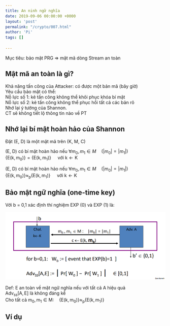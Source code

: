 ```yaml
---
title: An ninh ngữ nghĩa
date: 2019-09-06 00:00:00 +0000
layout: 'post'
permalink: "/crypto/007.html"
author: 'Pi'
tags: []

---
```


Mục tiêu: bảo mật PRG ⇒ mật mã dòng Stream an toàn

## Mật mã an toàn là gì?

Khả năng tấn công của Attacker: có được một bản mã (bây giờ)<br/>
Yêu cầu bảo mật có thể:<br/>
Nỗ lực số 1: kẻ tấn công không thể khôi phục khóa bí mật<br/>
Nỗ lực số 2: kẻ ​​tấn công không thể phục hồi tất cả các bản rõ<br/>
Nhớ lại ý tưởng của Shannon.<br/>
CT sẽ không tiết lộ thông tin nào về PT

## Nhớ lại bí mật hoàn hảo của Shannon

Đặt (E, D) là một mật mã trên (K, M, C)<br/>

(E, D) có bí mật hoàn hảo nếu $\forall m_{0}, m_{1} \in M \quad\left(\left|m_{0}\right|=\left|m_{1}\right|\right)$ <br/>
$\left\{\mathrm{E}\left(\mathrm{k}, \mathrm{m}_{0}\right)\right\}=\left\{\mathrm{E}\left(\mathrm{k}, \mathrm{m}_{1}\right)\right\} \quad$ với $\mathrm{k} \leftarrow \mathrm{K}$<br/>

(E, D) có bí mật hoàn hảo nếu $\forall m_{0}, m_{1} \in M \quad\left(\left|m_{0}\right|=\left|m_{1}\right|\right)$ <br/>
$\left\{\mathrm{E}\left(\mathrm{k}, \mathrm{m}_{0}\right)\right\} \approx_{\mathrm{p}}\left\{\mathrm{E}\left(\mathrm{k}, \mathrm{m}_{1}\right)\right\} \quad$ với $\mathrm{k} \leftarrow \mathrm{K}$

## Bảo mật ngữ nghĩa (one-time key)

Với b = 0,1 xác định thí nghiệm EXP (0) và EXP (1) là:

<img src="https://raw.githubusercontent.com/x3pi/storage/master/images/crypto/005.PNG">

Def: E an toàn về mặt ngữ nghĩa nếu với tất cả A hiệu quả<br/>
$\mathrm{Adv}_{\mathrm{ss}}[\mathrm{A}, \mathrm{E}]$ là không đáng kể<br/>
Cho tất cả $\mathrm{m}_{0}, \mathrm{m}_{1} \in \mathrm{M} : \quad\left\{\mathrm{E}\left(\mathrm{k}, \mathrm{m}_{0}\right)\right\} \approx_{\mathrm{p}}\left\{\mathrm{E}\left(\mathrm{k}, \mathrm{m}_{1}\right)\right\}$

## Ví dụ